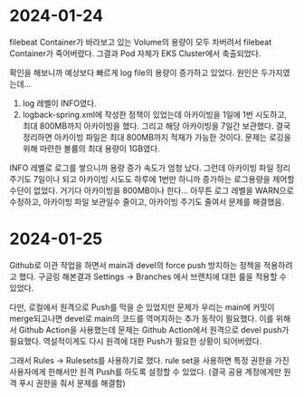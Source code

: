 # 2024-01-24

filebeat Container가 바라보고 있는 Volume의 용량이 모두 차버려서 filebeat Container가 죽어버렸다. 그결과 Pod 자체가 EKS Cluster에서 축출되었다.

확인을 해보니까 예상보다 빠르게 log file의 용량이 증가하고 있었다. 원인은 두가지였는데...

1. log 레벨이 INFO였다.
2. logback-spring.xml에 작성한 정책이 있었는데 아카이빙을 1일에 1번 시도하고, 최대 800MB까지 아카이빙을 했다. 그리고 해당 아카이빙을 7일간 보관했다. 결국 정리하면 아카이빙 파일은 최대 800MB까지 적재가 가능한 것이다. 문제는 로깅을 위해 마련한 볼륨의 최대 용량이 1GB였다.

INFO 레벨로 로그를 쌓으니까 용량 증가 속도가 엄청 났다. 그런데 아카이빙 파일 정리 주기도 7일이나 되고 아카이빙 시도도 하루에 1번만 하니까 증가하는 로그용량을 제어할 수단이 없었다. 거기다 아카이빙을 800MB이나 한다... 아무튼 로그 레벨을 WARN으로 수정하고, 아카이빙 파일 보관일수 줄이고, 아카이빙 주기도 줄여서 문제를 해결했음.

# 2024-01-25

Github로 이관 작업을 하면서 main과 devel의 force push 방지하는 정책을 적용하려고 했다. 구글링 해본결과 Settings -> Branches 에서 브랜치에 대한 룰을 적용할 수 있었다.

다만, 로컬에서 원격으로 Push를 막을 순 있었지만 문제가 우리는 main에 커밋이 merge되고나면 devel로 main의 코드를 역머지하는 추가 동작이 필요했다. 이를 위해서 Github Action을 사용했는데 문제는 Github Action에서 원격으로 devel push가 필요했다. 역설적이게도 다시 원격에 대한 Push가 필요한 상황이 되어버렸다. 

그래서 Rules -> Rulesets를 사용하기로 했다. rule set을 사용하면 특정 권한을 가진 사용자에게 한해서만 원격 Push를 하도록 설정할 수 있었다. (결국 공용 계정에게만 원격 푸시 권한을 줘서 문제를 해결함)